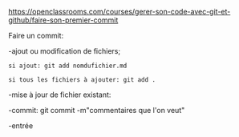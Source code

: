 https://openclassrooms.com/courses/gerer-son-code-avec-git-et-github/faire-son-premier-commit

Faire un commit:


-ajout ou modification de fichiers;

	si ajout: git add nomdufichier.md

	si tous les fichiers à ajouter: git add .


-mise à jour de fichier existant:


-commit: git commit -m"commentaires que l'on veut"


-entrée